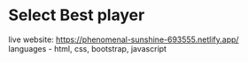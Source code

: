 # Select Best player
live website: https://phenomenal-sunshine-693555.netlify.app/
<br> languages - html, css, bootstrap, javascript
